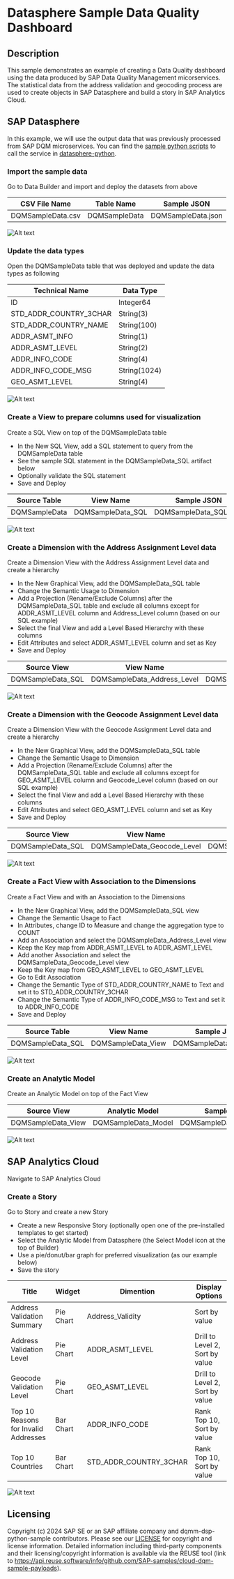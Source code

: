 # Datasphere Sample Data Quality Dashboard

## Description
This sample demonstrates an example of creating a Data Quality dashboard using the data produced by SAP Data Quality Management micorservices. The statistical data from the address validation and geocoding process are used to create objects in SAP Datasphere and build a story in SAP Analytics Cloud.

## SAP Datasphere

In this example, we will use the output data that was previously processed from SAP DQM microservices. You can find the [sample python scripts](https://github.com/SAP-samples/cloud-dqm-sample-payloads/blob/main/datasphere-dashboard/dqmm-dsp-dashboard.py) to call the service in [datasphere-python](https://github.com/SAP-samples/cloud-dqm-sample-payloads/tree/main/datasphere-python).

### Import the sample data

Go to Data Builder and import and deploy the datasets from above

| CSV File Name | Table Name | Sample JSON |
| --------- | ----------- | ----------- |
| DQMSampleData.csv | DQMSampleData | DQMSampleData.json |

![Alt text](resources/dsp-import-csv.png?raw=true "Import CSV File")

### Update the data types

Open the DQMSampleData table that was deployed and update the data types as following

| Technical Name | Data Type |
| --------- | ----------- |
| ID | Integer64 |
| STD_ADDR_COUNTRY_3CHAR | String(3) |
| STD_ADDR_COUNTRY_NAME | String(100) |
| ADDR_ASMT_INFO | String(1) |
| ADDR_ASMT_LEVEL | String(2) |
| ADDR_INFO_CODE | String(4) |
| ADDR_INFO_CODE_MSG | String(1024) |
| GEO_ASMT_LEVEL | String(4) |

![Alt text](resources/dsp-local-table.png?raw=true "Update Data Type")

### Create a View to prepare columns used for visualization

Create a SQL View on top of the DQMSampleData table

- In the New SQL View, add a SQL statement to query from the DQMSampleData table
- See the sample SQL statement in the DQMSampleData_SQL artifact below
- Optionally validate the SQL statement
- Save and Deploy

| Source Table | View Name | Sample JSON |
| --------- | ----------- | ----------- |
| DQMSampleData | DQMSampleData_SQL | DQMSampleData_SQL.json |

![Alt text](resources/dsp-sql-view.png?raw=true "Create a SQL View from Local Table data")

### Create a Dimension with the Address Assignment Level data

Create a Dimension View with the Address Assignment Level data and create a hierarchy

- In the New Graphical View, add the DQMSampleData_SQL table
- Change the Semantic Usage to Dimension
- Add a Projection (Rename/Exclude Columns) after the DQMSampleData_SQL table and exclude all columns except for ADDR_ASMT_LEVEL column and Address_Level column (based on our SQL example)
- Select the final View and add a Level Based Hierarchy with these columns
- Edit Attributes and select ADDR_ASMT_LEVEL column and set as Key
- Save and Deploy

| Source View | View Name | Sample JSON |
| --------- | ----------- | ----------- |
| DQMSampleData_SQL | DQMSampleData_Address_Level | DQMSampleData_Address_Level.json |

![Alt text](resources/dsp-dimension-address.png?raw=true "Create an Address Level Hierarchy")

### Create a Dimension with the Geocode Assignment Level data

Create a Dimension View with the Geocode Assignment Level data and create a hierarchy

- In the New Graphical View, add the DQMSampleData_SQL table
- Change the Semantic Usage to Dimension
- Add a Projection (Rename/Exclude Columns) after the DQMSampleData_SQL table and exclude all columns except for GEO_ASMT_LEVEL column and Geocode_Level column (based on our SQL example)
- Select the final View and add a Level Based Hierarchy with these columns
- Edit Attributes and select GEO_ASMT_LEVEL column and set as Key
- Save and Deploy

| Source View | View Name | Sample JSON |
| --------- | ----------- | ----------- |
| DQMSampleData_SQL | DQMSampleData_Geocode_Level | DQMSampleData_Geocode_Level.json |

![Alt text](resources/dsp-dimension-geocode.png?raw=true "Create a Geocode Level Hierarchy")

### Create a Fact View with Association to the Dimensions

Create a Fact View and with an Association to the Dimensions

- In the New Graphical View, add the DQMSampleData_SQL view
- Change the Semantic Usage to Fact
- In Attributes, change ID to Measure and change the aggregation type to COUNT
- Add an Association and select the DQMSampleData_Address_Level view
- Keep the Key map from ADDR_ASMT_LEVEL to ADDR_ASMT_LEVEL
- Add another Association and select the DQMSampleData_Geocode_Level view
- Keep the Key map from GEO_ASMT_LEVEL to GEO_ASMT_LEVEL
- Go to Edit Association
- Change the Semantic Type of STD_ADDR_COUNTRY_NAME to Text and set it to STD_ADDR_COUNTRY_3CHAR
- Change the Semantic Type of ADDR_INFO_CODE_MSG to Text and set it to ADDR_INFO_CODE
- Save and Deploy

| Source Table | View Name | Sample JSON |
| --------- | ----------- | ----------- |
| DQMSampleData_SQL | DQMSampleData_View | DQMSampleData_View.json |

![Alt text](resources/dsp-fact-attributes.png?raw=true "Set Text and Association")

### Create an Analytic Model

Create an Analytic Model on top of the Fact View

| Source View | Analytic Model | Sample JSON |
| --------- | ----------- | ----------- |
| DQMSampleData_View | DQMSampleData_Model | DQMSampleData_Model.json |

![Alt text](resources/dsp-analytic-model.png?raw=true "Create an Analytic Model")


## SAP Analytics Cloud

Navigate to SAP Analytics Cloud

### Create a Story

Go to Story and create a new Story

- Create a new Responsive Story (optionally open one of the pre-installed templates to get started)
- Select the Analytic Model from Datasphere (the Select Model icon at the top of Builder)
- Use a pie/donut/bar graph for preferred visualization (as our example below)
- Save the story

| Title | Widget | Dimention | Display Options |
| --------- | ----------- | ----------- | ----------- |
| Address Validation Summary | Pie Chart | Address_Validity | Sort by value |
| Address Validation Level | Pie Chart | ADDR_ASMT_LEVEL | Drill to Level 2, Sort by value |
| Geocode Validation Level | Pie Chart | GEO_ASMT_LEVEL | Drill to Level 2, Sort by value |
| Top 10 Reasons for Invalid Addresses | Bar Chart | ADDR_INFO_CODE | Rank Top 10, Sort by value |
| Top 10 Countries | Bar Chart | STD_ADDR_COUNTRY_3CHAR | Rank Top 10, Sort by value |

![Alt text](resources/sac-story-dashboard.png?raw=true "Create a Dashboard")

## Licensing

Copyright (c) 2024 SAP SE or an SAP affiliate company and dqmm-dsp-python-sample contributors. Please see our [LICENSE](/LICENSE) for copyright and license information. Detailed information including third-party components and their licensing/copyright information is available via the REUSE tool (link to https://api.reuse.software/info/github.com/SAP-samples/cloud-dqm-sample-payloads).

